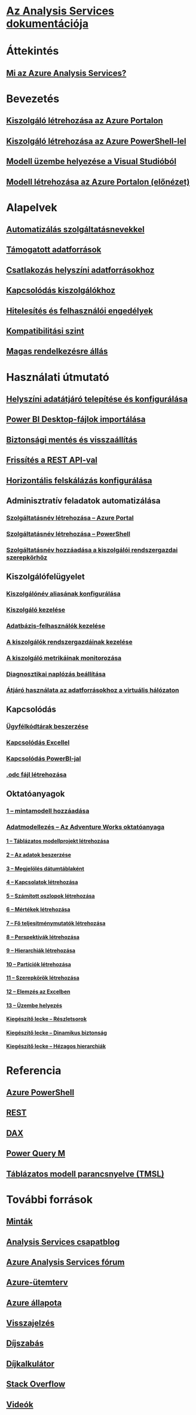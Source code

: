 # [Az Analysis Services dokumentációja](index.md)

# Áttekintés
## [Mi az Azure Analysis Services?](analysis-services-overview.md)


# Bevezetés
## [Kiszolgáló létrehozása az Azure Portalon](analysis-services-create-server.md)
## [Kiszolgáló létrehozása az Azure PowerShell-lel](analysis-services-create-powershell.md)
## [Modell üzembe helyezése a Visual Studióból](analysis-services-deploy.md)
## [Modell létrehozása az Azure Portalon (előnézet)](analysis-services-create-model-portal.md)

# Alapelvek
## [Automatizálás szolgáltatásnevekkel](analysis-services-service-principal.md)
## [Támogatott adatforrások](analysis-services-datasource.md)
## [Csatlakozás helyszíni adatforrásokhoz](analysis-services-gateway.md)
## [Kapcsolódás kiszolgálókhoz](analysis-services-connect.md)
## [Hitelesítés és felhasználói engedélyek](analysis-services-manage-users.md)
## [Kompatibilitási szint](analysis-services-compat-level.md)
## [Magas rendelkezésre állás](analysis-services-bcdr.md)

# Használati útmutató 
## [Helyszíni adatátjáró telepítése és konfigurálása](analysis-services-gateway-install.md)
## [Power BI Desktop-fájlok importálása](analysis-services-import-pbix.md)
## [Biztonsági mentés és visszaállítás](analysis-services-backup.md)
## [Frissítés a REST API-val](analysis-services-async-refresh.md)
## [Horizontális felskálázás konfigurálása](analysis-services-scale-out.md)
## Adminisztratív feladatok automatizálása
### [Szolgáltatásnév létrehozása – Azure Portal](../azure-resource-manager/resource-group-create-service-principal-portal.md)
### [Szolgáltatásnév létrehozása – PowerShell](../azure-resource-manager/resource-group-authenticate-service-principal.md)
### [Szolgáltatásnév hozzáadása a kiszolgálói rendszergazdai szerepkörhöz](analysis-services-addservprinc-admins.md)
## Kiszolgálófelügyelet
### [Kiszolgálónév aliasának konfigurálása](analysis-services-server-alias.md)
### [Kiszolgáló kezelése](analysis-services-manage.md)
### [Adatbázis-felhasználók kezelése](analysis-services-database-users.md)
### [A kiszolgálók rendszergazdáinak kezelése](analysis-services-server-admins.md)
### [A kiszolgáló metrikáinak monitorozása](analysis-services-monitor.md)
### [Diagnosztikai naplózás beállítása](analysis-services-logging.md)
### [Átjáró használata az adatforrásokhoz a virtuális hálózaton](analysis-services-vnet-gateway.md)
## Kapcsolódás
### [Ügyfélkódtárak beszerzése](analysis-services-data-providers.md)
### [Kapcsolódás Excellel](analysis-services-connect-excel.md)
### [Kapcsolódás PowerBI-jal](analysis-services-connect-pbi.md)
### [.odc fájl létrehozása](analysis-services-odc.md)
## Oktatóanyagok
### [1 – mintamodell hozzáadása](analysis-services-create-sample-model.md)
### [Adatmodellezés – Az Adventure Works oktatóanyaga](tutorials/aas-adventure-works-tutorial.md)
#### [1 – Táblázatos modellprojekt létrehozása](tutorials/aas-lesson-1-create-a-new-tabular-model-project.md)
#### [2 – Az adatok beszerzése](tutorials/aas-lesson-2-get-data.md)
#### [3 – Megjelölés dátumtáblaként](tutorials/aas-lesson-3-mark-as-date-table.md) 
#### [4 – Kapcsolatok létrehozása](tutorials/aas-lesson-4-create-relationships.md) 
#### [5 – Számított oszlopok létrehozása](tutorials/aas-lesson-5-create-calculated-columns.md)
#### [6 – Mértékek létrehozása](tutorials/aas-lesson-6-create-measures.md)  
#### [7 – Fő teljesítménymutatók létrehozása](tutorials/aas-lesson-7-create-key-performance-indicators.md)  
#### [8 – Perspektívák létrehozása](tutorials/aas-lesson-8-create-perspectives.md) 
#### [9 – Hierarchiák létrehozása](tutorials/aas-lesson-9-create-hierarchies.md) 
#### [10 – Partíciók létrehozása](tutorials/aas-lesson-10-create-partitions.md) 
#### [11 – Szerepkörök létrehozása](tutorials/aas-lesson-11-create-roles.md)
#### [12 – Elemzés az Excelben](tutorials/aas-lesson-12-analyze-in-excel.md)
#### [13 – Üzembe helyezés](tutorials/aas-lesson-13-deploy.md)
#### [Kiegészítő lecke – Részletsorok](tutorials/aas-supplemental-lesson-detail-rows.md)
#### [Kiegészítő lecke – Dinamikus biztonság](tutorials/aas-supplemental-lesson-dynamic-security.md)
#### [Kiegészítő lecke – Hézagos hierarchiák](tutorials/aas-supplemental-lesson-ragged-hierarchies.md)  

# Referencia
## [Azure PowerShell](analysis-services-powershell.md)
## [REST](/rest/api/analysisservices)
## [DAX](https://msdn.microsoft.com/library/gg413422.aspx)
## [Power Query M](https://msdn.microsoft.com/library/mt211003.aspx)
## [Táblázatos modell parancsnyelve (TMSL)](https://docs.microsoft.com/sql/analysis-services/tabular-model-scripting-language-tmsl-reference)

# További források
## [Minták](analysis-services-samples.md)
## [Analysis Services csapatblog](https://blogs.msdn.microsoft.com/analysisservices/)
## [Azure Analysis Services fórum](https://social.msdn.microsoft.com/Forums/en-US/home?forum=AzureAnalysisServices)
## [Azure-ütemterv](https://azure.microsoft.com/roadmap/?category=intelligence-analytics)
## [Azure állapota](https://azure.microsoft.com/status/)
## [Visszajelzés](https://feedback.azure.com/forums/556165-azure-analysis-services)
## [Díjszabás](https://azure.microsoft.com/pricing/details/analysis-services/)
## [Díjkalkulátor](https://azure.microsoft.com/pricing/calculator/)
## [Stack Overflow](http://stackoverflow.com/questions/tagged/azure-analysis-services)
## [Videók](https://azure.microsoft.com/resources/videos/index/?services=analysis-services&sort=newest)

